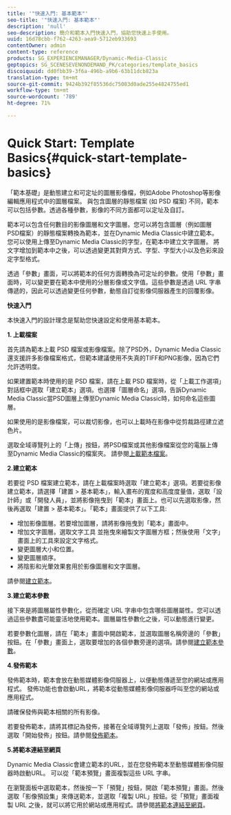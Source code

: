 ```yaml
---
title: '"快速入門: 基本範本"'
seo-title: '"快速入門: 基本範本"'
description: 'null'
seo-description: 簡介和範本入門快速入門，協助您快速上手使用。
uuid: 16d78cbb-f762-4263-aea9-5712eb933693
contentOwner: admin
content-type: reference
products: SG_EXPERIENCEMANAGER/Dynamic-Media-Classic
geptopics: SG_SCENESEVENONDEMAND_PK/categories/template_basics
discoiquuid: dd0fbb39-3f6a-496b-a9b6-63b11dcb823a
translation-type: tm+mt
source-git-commit: 9424b392f85536dc75083d0ade255e4824755ed1
workflow-type: tm+mt
source-wordcount: '789'
ht-degree: 71%

---
```



# Quick Start: Template Basics{#quick-start-template-basics}

「範本基礎」是動態建立和可定址的圖層影像檔，例如Adobe Photoshop等影像編輯應用程式中的圖層檔案。 與包含圖層的靜態檔案 (如 PSD 檔案) 不同，範本可以包括參數。透過各種參數，影像的不同方面都可以定址及自訂。

範本可以包含任何數目的影像圖層和文字圖層。您可以將包含圖層（例如圖層PSD檔案）的靜態檔案轉換為範本，並在Dynamic Media Classic中建立範本。 您可以使用上傳至Dynamic Media Classic的字型，在範本中建立文字圖層。 將文字增加到範本中之後，可以透過變更其對齊方式、字型、字型大小以及色彩來設定字型格式。

透過「參數」畫面，可以將範本的任何方面轉換為可定址的參數。使用「參數」畫面時，可以變更要在範本中使用的分層影像或文字值。這些參數是透過 URL 字串傳遞的，因此可以透過變更任何參數，動態自訂從影像伺服器產生的回覆影像。

**快速入門**

本快速入門的設計理念是幫助您快速設定和使用基本範本。

**1. 上載檔案**

首先請為範本上載 PSD 檔案或影像檔案。除了PSD外，Dynamic Media Classic還支援許多影像檔案格式，但範本建議使用不失真的TIFF和PNG影像，因為它們允許透明度。

如果建置範本時使用的是 PSD 檔案，請在上載 PSD 檔案時，從「上載工作選項」對話框中選取「建立範本」選項。也選擇「圖層命名」選項，告訴Dynamic Media Classic當PSD圖層上傳至Dynamic Media Classic時，如何命名這些圖層。

如果使用的是影像檔案，可以裁切影像，也可以上載時在影像中從剪裁路徑建立遮色片。

選取全域導覽列上的「上傳」按鈕，將PSD檔案或其他影像檔案從您的電腦上傳至Dynamic Media Classic的檔案夾。 請參閱[上載範本檔案](uploading-template-files.md#uploading_template_files)。

**2.建立範本**

若要從 PSD 檔案建立範本，請在上載檔案時選取「建立範本」選項。若要從影像建立範本，請選擇「建置 > 基本範本」，輸入畫布的寬度和高度度量值，選取「設計師」或「開發人員」，並將影像拖曳到「範本」畫面上。也可以先選取影像，然後再選取「建置 > 基本範本」。「範本」畫面提供了以下工具:

* 增加影像圖層。若要增加圖層，請將影像拖曳到「範本」畫面中。
* 增加文字圖層。選取文字工具 並拖曳來繪製文字圖層方框；然後使用「文字」畫面上的工具來設定文字格式。
* 變更圖層大小和位置。
* 變更圖層順序。
* 將陰影和光暈效果套用於影像圖層和文字圖層。

請參閱[建立範本](creating-template.md#creating_a_template)。

**3.建立範本參數**

接下來是將圖層屬性參數化，從而確定 URL 字串中包含哪些圖層屬性。您可以透過這些參數盡可能靈活地使用範本。圖層屬性參數化之後，可以動態進行變更。

若要參數化圖層，請在「範本」畫面中開啟範本，並選取圖層名稱旁邊的「參數」按鈕。在「參數」畫面上，選取要增加的各個參數旁邊的選項。請參閱[建立範本參數](creating-template-parameters.md#creating_template_parameters)。

**4.發佈範本**

發佈範本時，範本會放在動態媒體影像伺服器上，以便動態傳遞至您的網站或應用程式。 發佈功能也會啟動URL，將範本從動態媒體影像伺服器呼叫至您的網站或應用程式。

請確保發佈與範本相關的所有影像。

若要發佈範本，請將其標記為發佈，接著在全域導覽列上選取「發佈」按鈕。然後選取「開始發佈」按鈕。請參閱[發佈範本](publishing-templates.md#publishing_templates)。

**5.將範本連結至網頁**

Dynamic Media Classic會建立範本的URL，並在您發佈範本至動態媒體影像伺服器時啟動URL。 可以從「範本預覽」畫面複製這些 URL 字串。

在瀏覽面板中選取範本，然後按一下「預覽」按鈕，開啟「範本預覽」畫面。然後選取「影像預設集」來傳送範本，並選取「複製 URL」按鈕。從「預覽」畫面複製 URL 之後，就可以將它用於網站或應用程式。請參閱[將範本連結至網頁](linking-template-web-page.md#linking_a_template_to_a_web_page)。
